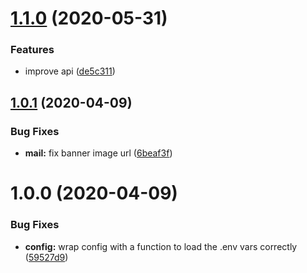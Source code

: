# [1.1.0](https://github.com/copa-ch/copa-backend/compare/v1.0.1...v1.1.0) (2020-05-31)


### Features

* improve api ([de5c311](https://github.com/copa-ch/copa-backend/commit/de5c311a47462ec0e70f68c68fa9de05d3947c08))

## [1.0.1](https://github.com/copa-ch/copa-backend/compare/v1.0.0...v1.0.1) (2020-04-09)


### Bug Fixes

* **mail:** fix banner image url ([6beaf3f](https://github.com/copa-ch/copa-backend/commit/6beaf3fc40a02feaadac5c149946a02ce7b4aa3b))

# 1.0.0 (2020-04-09)


### Bug Fixes

* **config:** wrap config with a function to load the .env vars correctly ([59527d9](https://github.com/copa-ch/copa-backend/commit/59527d9b640168ab058e703b59db45c798483d1b))
